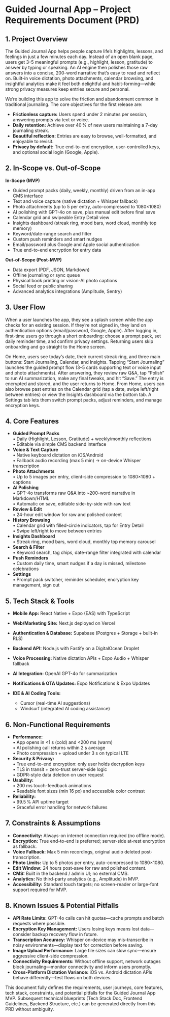 # Guided Journal App – Project Requirements Document (PRD)

## 1. Project Overview

The Guided Journal App helps people capture life’s highlights, lessons, and feelings in just a few minutes each day. Instead of an open blank page, users get 3–5 meaningful prompts (e.g., highlight, lesson, gratitude) to answer by typing or speaking. An AI engine then polishes those raw answers into a concise, 200-word narrative that’s easy to read and reflect on. Built-in voice dictation, photo attachments, calendar browsing, and insightful analytics make it feel both delightful and habit-forming—while strong privacy measures keep entries secure and personal.

We’re building this app to solve the friction and abandonment common in traditional journaling. The core objectives for the first release are:

*   **Frictionless capture:** Users spend under 2 minutes per session, answering prompts via text or voice.
*   **Daily retention:** Achieve over 40 % of new users maintaining a 7-day journaling streak.
*   **Beautiful reflection:** Entries are easy to browse, well-formatted, and enjoyable to revisit.
*   **Privacy by default:** True end-to-end encryption, user-controlled keys, and optional social login (Google, Apple).

## 2. In-Scope vs. Out-of-Scope

**In-Scope (MVP)**

*   Guided prompt packs (daily, weekly, monthly) driven from an in-app CMS interface
*   Text and voice capture (native dictation + Whisper fallback)
*   Photo attachments (up to 5 per entry, auto-compressed to 1080×1080)
*   AI polishing with GPT-4o on save, plus manual edit before final save
*   Calendar grid and swipeable Entry Detail view
*   Insights dashboard (streak ring, mood bars, word cloud, monthly top memory)
*   Keyword/date-range search and filter
*   Custom push reminders and smart nudges
*   Email/password plus Google and Apple social authentication
*   True end-to-end encryption for entry data

**Out-of-Scope (Post-MVP)**

*   Data export (PDF, JSON, Markdown)
*   Offline journaling or sync queue
*   Physical book printing or vision-AI photo captions
*   Social feed or public sharing
*   Advanced analytics integrations (Amplitude, Sentry)

## 3. User Flow

When a user launches the app, they see a splash screen while the app checks for an existing session. If they’re not signed in, they land on authentication options (email/password, Google, Apple). After logging in, first-time users go through a short onboarding: choose a prompt pack, set daily reminder time, and confirm privacy settings. Returning users skip onboarding and go straight to the Home screen.

On Home, users see today’s date, their current streak ring, and three main buttons: Start Journaling, Calendar, and Insights. Tapping “Start Journaling” launches the guided prompt flow (3–5 cards supporting text or voice input and photo attachments). After answering, they review raw Q&A, tap “Polish” to run AI summarization, make any final tweaks, and hit “Save.” The entry is encrypted and stored, and the user returns to Home. From Home, users can also browse past entries on the Calendar grid (tap a date, swipe left/right between entries) or view the Insights dashboard via the bottom tab. A Settings tab lets them switch prompt packs, adjust reminders, and manage encryption keys.

## 4. Core Features

*   **Guided Prompt Packs**\
    • Daily (Highlight, Lesson, Gratitude) + weekly/monthly reflections\
    • Editable via simple CMS backend interface
*   **Voice & Text Capture**\
    • Native keyboard dictation on iOS/Android\
    • Fallback audio recording (max 5 min) → on-device Whisper transcription
*   **Photo Attachments**\
    • Up to 5 images per entry, client-side compression to 1080×1080 + captions
*   **AI Polishing**\
    • GPT-4o transforms raw Q&A into ~200-word narrative in Markdown/HTML\
    • Automatic on save, editable side-by-side with raw text
*   **Review & Edit**\
    • 24-hour edit window for raw and polished content
*   **History Browsing**\
    • Calendar grid with filled-circle indicators, tap for Entry Detail\
    • Swipe left/right to move between entries
*   **Insights Dashboard**\
    • Streak ring, mood bars, word cloud, monthly top memory carousel
*   **Search & Filter**\
    • Keyword search, tag chips, date-range filter integrated with calendar
*   **Push Reminders**\
    • Custom daily time, smart nudges if a day is missed, milestone celebrations
*   **Settings**\
    • Prompt pack switcher, reminder scheduler, encryption key management, sign out

## 5. Tech Stack & Tools

*   **Mobile App:** React Native + Expo (EAS) with TypeScript

*   **Web/Marketing Site:** Next.js deployed on Vercel

*   **Authentication & Database:** Supabase (Postgres + Storage + built-in RLS)

*   **Backend API:** Node.js with Fastify on a DigitalOcean Droplet

*   **Voice Processing:** Native dictation APIs + Expo Audio + Whisper fallback

*   **AI Integration:** OpenAI GPT-4o for summarization

*   **Notifications & OTA Updates:** Expo Notifications & Expo Updates

*   **IDE & AI Coding Tools:**

    *   Cursor (real-time AI suggestions)
    *   Windsurf (integrated AI coding assistance)

## 6. Non-Functional Requirements

*   **Performance:**\
    • App opens in <1 s (cold) and <200 ms (warm)\
    • AI polishing call returns within 2 s average\
    • Photo compression + upload under 3 s on typical LTE
*   **Security & Privacy:**\
    • True end-to-end encryption: only user holds decryption keys\
    • TLS in transit + zero-trust server-side logic\
    • GDPR-style data deletion on user request
*   **Usability:**\
    • 200 ms touch-feedback animations\
    • Readable font sizes (min 16 px) and accessible color contrast
*   **Reliability:**\
    • 99.5 % API uptime target\
    • Graceful error handling for network failures

## 7. Constraints & Assumptions

*   **Connectivity:** Always-on internet connection required (no offline mode).
*   **Encryption:** True end-to-end is preferred; server-side at-rest encryption as fallback.
*   **Voice Fallback:** Max 5 min recordings, original audio deleted post-transcription.
*   **Photo Limits:** Up to 5 photos per entry, auto-compressed to 1080×1080.
*   **Edit Window:** 24 hours post-save for raw and polished content.
*   **CMS:** Built in the backend / admin UI; no external CMS.
*   **Analytics:** No third-party analytics (e.g., Amplitude) in MVP.
*   **Accessibility:** Standard touch targets; no screen-reader or large-font support required for MVP.

## 8. Known Issues & Potential Pitfalls

*   **API Rate Limits:** GPT-4o calls can hit quotas—cache prompts and batch requests where possible.
*   **Encryption Key Management:** Users losing keys means lost data—consider backup recovery flow in future.
*   **Transcription Accuracy:** Whisper on-device may mis-transcribe in noisy environments—display text for correction before saving.
*   **Image Upload Performance:** Large file sizes can slow sync—ensure aggressive client-side compression.
*   **Connectivity Requirements:** Without offline support, network outages block journaling—monitor connectivity and inform users promptly.
*   **Cross-Platform Dictation Variance:** iOS vs. Android dictation APIs behave differently—test flows on both devices.

This document fully defines the requirements, user journeys, core features, tech stack, constraints, and potential pitfalls for the Guided Journal App MVP. Subsequent technical blueprints (Tech Stack Doc, Frontend Guidelines, Backend Structure, etc.) can be generated directly from this PRD without ambiguity.
